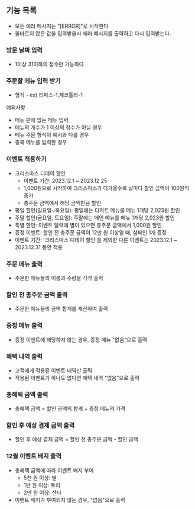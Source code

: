 ## 기능 목록
- 모든 에러 메시지는 "[ERROR]"로 시작한다
- 올바르지 않은 값을 입력받을시 에러 메시지를 출력하고 다시 입력받는다.

### 방문 날짜 입력
- 1이상 31이하의 정수만 가능하다

### 주문할 메뉴 입력 받기
- 형식 - ex) 티파스-1,제코톨라-1

예외사항
- 메뉴 판에 없는 메뉴 입력
- 메뉴의 개수가 1 이상의 정수가 아닐 경우
- 메뉴 주문 형식이 예시와 다를 경우
- 중복 메뉴를 입력한 경우

### 이벤트 적용하기
- 크리스마스 디데이 할인
  - 이벤트 기간: 2023.12.1 ~ 2023.12.25
  - 1,000원으로 시작하여 크리스마스가 다가올수록 날마다 할인 금액이 100원씩 증가
  - 총주문 금액에서 해당 금액만큼 할인
- 평일 할인(일요일~목요일): 평일에는 디저트 메뉴를 메뉴 1개당 2,023원 할인
- 주말 할인(금요일, 토요일): 주말에는 메인 메뉴를 메뉴 1개당 2,023원 할인
- 특별 할인: 이벤트 달력에 별이 있으면 총주문 금액에서 1,000원 할인
- 증정 이벤트: 할인 전 총주문 금액이 12만 원 이상일 때, 샴페인 1개 증정
- 이벤트 기간: '크리스마스 디데이 할인'을 제외한 다른 이벤트는 2023.12.1 ~ 2023.12.31 동안 적용

### 주문 메뉴 출력
- 주문한 메뉴들의 이름과 수량을 각각 출력

### 할인 전 총주문 금액 출력
- 주문한 메뉴들의 금액 합계를 계산하여 출력

### 증정 메뉴 출력
- 증정 이벤트에 해당하지 않는 경우, 증정 메뉴 "없음"으로 출력

### 혜택 내역 출력
- 고객에게 적용된 이벤트 내역만 출력
- 적용된 이벤트가 하나도 없다면 혜택 내역 "없음"으로 출력

### 총혜택 금액 출력
- 총혜택 금액 = 할인 금액의 합계 + 증정 메뉴의 가격

### 할인 후 예상 결제 금액 출력
- 할인 후 예상 결제 금액 = 할인 전 총주문 금액 - 할인 금액

### 12월 이벤트 배지 출력
- 총혜택 금액에 따라 이벤트 배지 부여
    - 5천 원 이상: 별
    - 1만 원 이상: 트리
    - 2만 원 이상: 산타
- 이벤트 배지가 부여되지 않는 경우, "없음"으로 출력